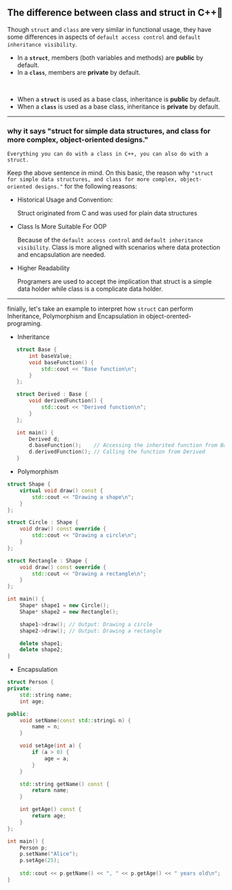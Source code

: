 ## The difference between class and struct in C++🐶
Though `struct` and `class` are very similar in functional usage, they have some differences in aspects of `default access control` and `default inheritance visibility`.

   - In a **`struct`**, members (both variables and methods) are **public** by default.
   - In a **`class`**, members are **private** by default.
   
   &nbsp;

   - When a **`struct`** is used as a base class, inheritance is **public** by default.
   - When a **`class`** is used as a base class, inheritance is **private** by default.
---
### why it says "struct for simple data structures, and class for more complex, object-oriented designs."
`Everything you can do with a class in C++, you can also do with a struct.` 

Keep the above sentence in mind. On this basic, the reason why `"struct for simple data structures, and class for more complex, object-oriented designs."` for the following reasons:

- Historical Usage and Convention: 

    Struct originated from C and was used for plain data structures

- Class Is More Suitable For OOP
      
    Because of the `default access control` and `default inheritance visibility`. Class is more aligned with scenarios where data protection and encapsulation are needed.

- Higher Readability

    Programers are used to accept the implication that struct is a simple data holder while class is a complicate data holder.
    
---
finially, let's take an example to interpret how `struct` can perform Inheritance, Polymorphism and Encapsulation in object-orented-programing.


- Inheritance
```cpp
   struct Base {
       int baseValue;
       void baseFunction() {
           std::cout << "Base function\n";
       }
   };

   struct Derived : Base {
       void derivedFunction() {
           std::cout << "Derived function\n";
       }
   };

   int main() {
       Derived d;
       d.baseFunction();    // Accessing the inherited function from Base
       d.derivedFunction(); // Calling the function from Derived
   }
   ```

- Polymorphism

```cpp
struct Shape {
    virtual void draw() const {
        std::cout << "Drawing a shape\n";
    }
};

struct Circle : Shape {
    void draw() const override {
        std::cout << "Drawing a circle\n";
    }
};

struct Rectangle : Shape {
    void draw() const override {
        std::cout << "Drawing a rectangle\n";
    }
};

int main() {
    Shape* shape1 = new Circle();
    Shape* shape2 = new Rectangle();

    shape1->draw(); // Output: Drawing a circle
    shape2->draw(); // Output: Drawing a rectangle

    delete shape1;
    delete shape2;
}
```
- Encapsulation

```cpp
struct Person {
private:
    std::string name;
    int age;

public:
    void setName(const std::string& n) {
        name = n;
    }

    void setAge(int a) {
        if (a > 0) {
            age = a;
        }
    }

    std::string getName() const {
        return name;
    }

    int getAge() const {
        return age;
    }
};

int main() {
    Person p;
    p.setName("Alice");
    p.setAge(25);
    
    std::cout << p.getName() << ", " << p.getAge() << " years old\n";
}
```
    
    

    

